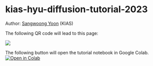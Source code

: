 # kias-hyu-diffusion-tutorial-2023

Author: [Sangwoong Yoon](https://swyoon.github.io/) (KIAS)

The following QR code will lead to this page:

![](tutorial-qr.png=250x250)

The following button will open the tutorial notebook in Google Colab.
[![Open in Colab](https://colab.research.google.com/assets/colab-badge.svg)](https://colab.research.google.com/github/swyoon/kias-hyu-diffusion-tutorial-2023/blob/main/diffusion_model_hands_on.ipynb)